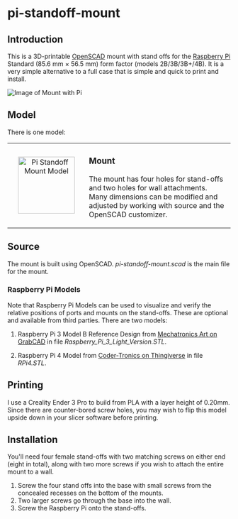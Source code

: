 # pi-standoff-mount

## Introduction

This is a 3D-printable [OpenSCAD](https://openscad.org/) mount with stand
offs for the [Raspberry Pi](https://www.raspberrypi.org/) Standard (85.6 mm
× 56.5 mm) form factor (models 2B/3B/3B+/4B). It is a very simple alternative
to a full case that is simple and quick to print and install.

![Image of Mount with Pi](../media/media/mount-view.jpg?raw=true "Pi Standoff Mount with Pi")

## Model

There is one model:

<div class="model" data-name="Pi Standoff Mount" data-icon-size="128" data-left-icon="pi-standoff-mount.icon.png" data-left="pi-standoff-mount"><!-- expanded by annotate-model --><table align="center" width="100%"><tbody><tr width="100%"><td align="center" width="160" height="160"><a href="../media/media/pi-standoff-mount" target="_blank" title="View Pi Standoff Mount Model"><img src="../media/media/pi-standoff-mount.icon.png" alt="Pi Standoff Mount Model" width="128" height="128" /></a></td><td>

### Mount

The mount has four holes for stand-offs and two holes for wall attachments. Many dimensions
can be modified and adjusted by working with source and the OpenSCAD customizer.

</td></tr></tbody></table></div>

## Source

The mount is built using OpenSCAD. *pi-standoff-mount.scad* is the main
file for the mount.

### Raspberry Pi Models

Note that Raspberry Pi Models can be used to visualize and verify the relative
positions of ports and mounts on the stand-offs. These are optional and
available from third parties. There are two models:

1.  Raspberry Pi 3 Model B Reference Design from [Mechatronics Art on GrabCAD](https://grabcad.com/library/raspberry-pi-3-reference-design-model-b-rpi-raspberrypi-raspberry-pi-1)
    in file *Raspberry\_Pi\_3\_Light\_Version.STL*.

2.  Raspberry Pi 4 Model from [Coder-Tronics on Thingiverse](https://www.thingiverse.com/thing:3732868)
    in file *RPi4.STL*.

## Printing

I use a Creality Ender 3 Pro to build from PLA with a layer height of 0.20mm.
Since there are counter-bored screw holes, you may wish to flip this model
upside down in your slicer software before printing.

## Installation

You'll need four female stand-offs with two matching screws on either end
(eight in total), along with two more screws if you wish to attach the
entire mount to a wall.

1.  Screw the four stand offs into the base with small screws from the
    concealed recesses on the bottom of the mounts.
2.  Two larger screws go through the base into the wall.
3.  Screw the Raspberry Pi onto the stand-offs.
